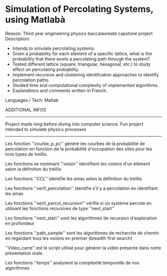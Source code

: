 # Simulation of Percolating Systems, using Matlabà

Reason: Third year engineering physics baccalaureate capstone project
Description:
- Intends to simulate percolating systems.
- Given a probability for each element of a specific lattice, what is the probability that there exists a percolating path through the system?
- Tested different lattice (square, triangular, hexagonal, etc.) to study effect on percolating probability.
- Implement recursive and clustering identifcation approaches to identify percolation paths.
- Studied time and computational complexity of implemented algorithms.
- Explanations and comments written in French.

Languages / Tech: Matlab





ADDITIONAL INFOS
******
Project made long before diving into computer science.
Fun project intended to simulate physics processes
******



Les fonction ''courbe_p_pc'' génère les courbes de la probabilité de percolation en fonction de la probabilité d'occupation des sites pour les trois types de treillis. 

Les fonctions se nommant ''voisin'' identifient les voisins d'un élément selon la définition du treillis

Les fonctions ''CCL'' identifie les amas selon la définition du treillis

Les fonctions ''verif_percolation'' identifie s'il y a percolation en identifiant les amas

Les fonctions ''verif_percol_recursion'' vérifie si un système percole en utilisant les fonctions recursives de type ''next_start''

Les fonctions ''next_start'' sont les algorithmes de recursion d'exploration en profondeur

Les fonctions ''path_sample'' sont les algorithmes de recherche de chemin en regardant tous les voisins en premier (breadth first search)

''Video_carre'' est le script utilisé pour générer la vidéo présente dans notre présentation orale.

Les fonctions ''temps'' analysent la complexité temporelle de nos algorithmes




	
